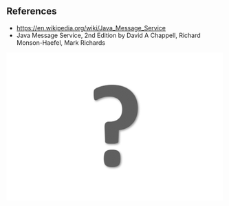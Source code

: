 ## References
* https://en.wikipedia.org/wiki/Java_Message_Service
* Java Message Service, 2nd Edition by David A Chappell, Richard Monson-Haefel, Mark Richards


![](image/Questions.png)
